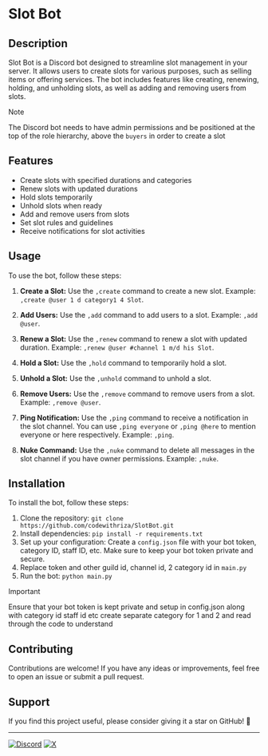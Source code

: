 # Slot Bot

## Description

Slot Bot is a Discord bot designed to streamline slot management in your server. It allows users to create slots for various purposes, such as selling items or offering services. The bot includes features like creating, renewing, holding, and unholding slots, as well as adding and removing users from slots.

> [!note]
> The Discord bot needs to have admin permissions and be positioned at the top of the role hierarchy, above the `buyers` in order to create a slot


## Features

- Create slots with specified durations and categories
- Renew slots with updated durations
- Hold slots temporarily
- Unhold slots when ready
- Add and remove users from slots
- Set slot rules and guidelines
- Receive notifications for slot activities

## Usage

To use the bot, follow these steps:

1. **Create a Slot:** Use the `,create` command to create a new slot. Example: `,create @user 1 d category1 4 Slot`.

2. **Add Users:** Use the `,add` command to add users to a slot. Example: `,add @user`.

3. **Renew a Slot:** Use the `,renew` command to renew a slot with updated duration. Example: `,renew @user #channel 1 m/d his Slot`.

4. **Hold a Slot:** Use the `,hold` command to temporarily hold a slot.

5. **Unhold a Slot:** Use the `,unhold` command to unhold a slot.

6. **Remove Users:** Use the `,remove` command to remove users from a slot. Example: `,remove @user`.

7. **Ping Notification:** Use the `,ping` command to receive a notification in the slot channel. You can use `,ping everyone` or `,ping @here` to mention everyone or here respectively. Example: `,ping`.

8. **Nuke Command:** Use the `,nuke` command to delete all messages in the slot channel if you have owner permissions. Example: `,nuke`.


## Installation

To install the bot, follow these steps:

1. Clone the repository: `git clone https://github.com/codewithriza/SlotBot.git`
2. Install dependencies: `pip install -r requirements.txt`
3. Set up your configuration: Create a `config.json` file with your bot token, category ID, staff ID, etc. Make sure to keep your bot token private and secure.
4. Replace token and other guild id, channel id, 2 category id in `main.py`
5. Run the bot: `python main.py`

> [!IMPORTANT]
> Ensure that your bot token is kept private and setup in config.json along with category id staff id etc create separate category for 1 and 2 and read through the code to understand

## Contributing

Contributions are welcome! If you have any ideas or improvements, feel free to open an issue or submit a pull request.

## Support

If you find this project useful, please consider giving it a star on GitHub! 🌟

---

[![Discord](https://img.shields.io/badge/Discord-%235865F2.svg?style=for-the-badge&logo=discord&logoColor=white)](https://discord.com/users/887532157747212370)
[![X](https://img.shields.io/badge/X-%23000000.svg?style=for-the-badge&logo=X&logoColor=white)](https://twitter.com/pyriza)
